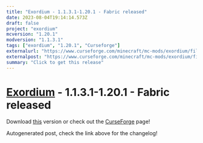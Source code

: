 ```yaml
---
title: "Exordium - 1.1.3.1-1.20.1 - Fabric released"
date: 2023-08-04T19:14:14.573Z
draft: false
project: "exordium"
mcversion: "1.20.1"
modversion: "1.1.3.1"
tags: ["exordium", "1.20.1", "Curseforge"]
externalurl: "https://www.curseforge.com/minecraft/mc-mods/exordium/files/4682463"
externalpost: "https://www.curseforge.com/minecraft/mc-mods/exordium/files/4682463"
summary: "Click to get this release"
---
```

# [Exordium](/project/exordium) - 1.1.3.1-1.20.1 - Fabric released
Download [this](https://www.curseforge.com/minecraft/mc-mods/exordium/files/4682463) version or check out the [CurseForge](https://www.curseforge.com/minecraft/mc-mods/exordium) page!

Autogenerated post, check the link above for the changelog!
